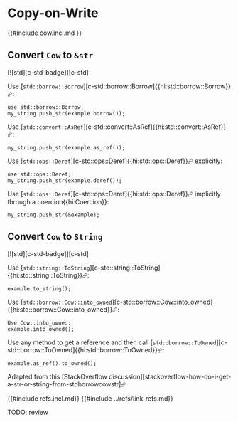 # Copy-on-Write

{{#include cow.incl.md }}

## Convert `Cow` to `&str`

[![std][c-std-badge]][c-std]

Use [`std::borrow::Borrow`][c-std::borrow::Borrow]{{hi:std::borrow::Borrow}}⮳:

```rust,ignore
use std::borrow::Borrow;
my_string.push_str(example.borrow());
```

Use [`std::convert::AsRef`][c-std::convert::AsRef]{{hi:std::convert::AsRef}}⮳:

```rust,ignore
my_string.push_str(example.as_ref());
```

Use [`std::ops::Deref`][c-std::ops::Deref]{{hi:std::ops::Deref}}⮳ explicitly:

```rust,ignore
use std::ops::Deref;
my_string.push_str(example.deref());
```

Use [`std::ops::Deref`][c-std::ops::Deref]{{hi:std::ops::Deref}}⮳ implicitly through a coercion{{hi:Coercion}}:

```rust,ignore
my_string.push_str(&example);
```

## Convert `Cow` to `String`

[![std][c-std-badge]][c-std]

Use [`std::string::ToString`][c-std::string::ToString]{{hi:std::string::ToString}}⮳:

```rust,ignore
example.to_string();
```

Use [`std::borrow::Cow::into_owned`][c-std::borrow::Cow::into_owned]{{hi:std::borrow::Cow::into_owned}}⮳:

```rust,ignore
Use Cow::into_owned:
example.into_owned();
```

Use any method to get a reference and then call [`std::borrow::ToOwned`][c-std::borrow::ToOwned]{{hi:std::borrow::ToOwned}}⮳:

```rust,ignore
example.as_ref().to_owned();
```

Adapted from this [StackOverflow discussion][stackoverflow-how-do-i-get-a-str-or-string-from-stdborrowcowstr]⮳

{{#include refs.incl.md}}
{{#include ../refs/link-refs.md}}

<div class="hidden">
TODO: review
</div>
